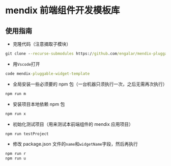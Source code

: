 # mendix 前端组件开发模板库

## 使用指南

-   克隆代码（注意摘取子模块）

```cmd
git clone --recurse-submodules https://github.com/engalar/mendix-pluggable-widget-template.git
```

-   用`Vscode`打开

```cmd
code mendix-pluggable-widget-template
```

-   全局安装一些必须要的 npm 包（一台机器只须执行一次，之后无需再次执行）

```cmd
npm run m
```

-   安装项目本地依赖 npm 包

```cmd
npm run x
```

-   初始化测试项目（用来测试本前端组件的 mendix 应用项目）

```cmd
npm run testProject
```

-   修改 package.json 文件的`name`和`widgetName`字段，然后再执行

```cmd
npm run r
npm run u
```
